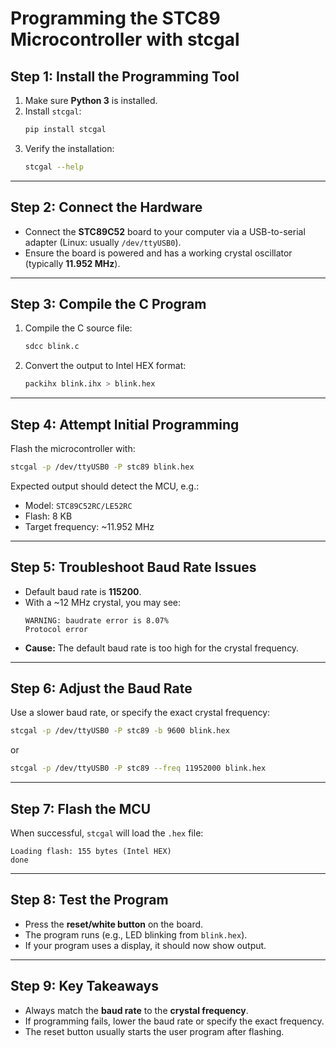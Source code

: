 # Programming the STC89 Microcontroller with stcgal

## Step 1: Install the Programming Tool
1. Make sure **Python 3** is installed.  
2. Install `stcgal`:  
   ```bash
   pip install stcgal
   ```  
3. Verify the installation:  
   ```bash
   stcgal --help
   ```

---

## Step 2: Connect the Hardware
- Connect the **STC89C52** board to your computer via a USB-to-serial adapter (Linux: usually `/dev/ttyUSB0`).  
- Ensure the board is powered and has a working crystal oscillator (typically **11.952 MHz**).  

---

## Step 3: Compile the C Program
1. Compile the C source file:  
   ```bash
   sdcc blink.c
   ```
2. Convert the output to Intel HEX format:  
   ```bash
   packihx blink.ihx > blink.hex
   ```

---

## Step 4: Attempt Initial Programming
Flash the microcontroller with:  
```bash
stcgal -p /dev/ttyUSB0 -P stc89 blink.hex
```

Expected output should detect the MCU, e.g.:  
- Model: `STC89C52RC/LE52RC`  
- Flash: 8 KB  
- Target frequency: ~11.952 MHz  

---

## Step 5: Troubleshoot Baud Rate Issues
- Default baud rate is **115200**.  
- With a ~12 MHz crystal, you may see:  
  ```
  WARNING: baudrate error is 8.07%
  Protocol error
  ```
- **Cause:** The default baud rate is too high for the crystal frequency.  

---

## Step 6: Adjust the Baud Rate
Use a slower baud rate, or specify the exact crystal frequency:  

```bash
stcgal -p /dev/ttyUSB0 -P stc89 -b 9600 blink.hex
```
or  
```bash
stcgal -p /dev/ttyUSB0 -P stc89 --freq 11952000 blink.hex
```

---

## Step 7: Flash the MCU
When successful, `stcgal` will load the `.hex` file:  
```
Loading flash: 155 bytes (Intel HEX)
done
```

---

## Step 8: Test the Program
- Press the **reset/white button** on the board.  
- The program runs (e.g., LED blinking from `blink.hex`).  
- If your program uses a display, it should now show output.  

---

## Step 9: Key Takeaways
- Always match the **baud rate** to the **crystal frequency**.  
- If programming fails, lower the baud rate or specify the exact frequency.  
- The reset button usually starts the user program after flashing.  
